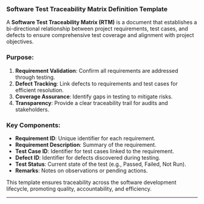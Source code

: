 ### Software Test Traceability Matrix Definition Template

A **Software Test Traceability Matrix (RTM)** is a document that establishes a bi-directional relationship between project requirements, test cases, and defects to ensure comprehensive test coverage and alignment with project objectives.

### Purpose:
1. **Requirement Validation**: Confirm all requirements are addressed through testing.
2. **Defect Tracking**: Link defects to requirements and test cases for efficient resolution.
3. **Coverage Assurance**: Identify gaps in testing to mitigate risks.
4. **Transparency**: Provide a clear traceability trail for audits and stakeholders.

### Key Components:
- **Requirement ID**: Unique identifier for each requirement.
- **Requirement Description**: Summary of the requirement.
- **Test Case ID**: Identifier for test cases linked to the requirement.
- **Defect ID**: Identifier for defects discovered during testing.
- **Test Status**: Current state of the test (e.g., Passed, Failed, Not Run).
- **Remarks**: Notes on observations or pending actions.

This template ensures traceability across the software development lifecycle, promoting quality, accountability, and efficiency.



----
